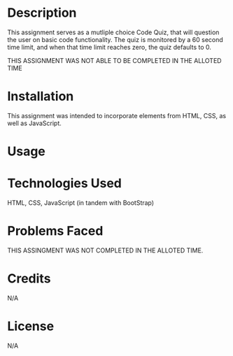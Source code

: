 # **Description**

This assignment serves as a mutliple choice Code Quiz, that will question the user on basic code functionality. The quiz is monitored by a 60 second time limit, and when that time limit reaches zero, the quiz defaults to 0.

THIS ASSIGNMENT WAS NOT ABLE TO BE COMPLETED IN THE ALLOTED TIME

# **Installation**

This assignment was intended to incorporate elements from HTML, CSS, as well as JavaScript.

# **Usage**



# **Technologies Used**

HTML, CSS, JavaScript (in tandem with BootStrap)

# **Problems Faced**

THIS ASSINGMENT WAS NOT COMPLETED IN THE ALLOTED TIME.

# **Credits**

N/A

# **License**

N/A